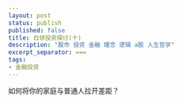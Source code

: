 ```yaml
---
layout: post
status: publish
published: false
title: 白领投资探讨(十)
description: "股市 投资 金融 理念 逻辑 a股 人生哲学"
excerpt_separator: ===
tags:
- 金融投资
---
```


如何将你的家庭与普通人拉开差距？



